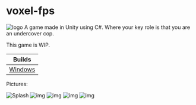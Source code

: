 # voxel-fps
![logo](https://github.com/pingvin12/voxel-fps/blob/master/Assets/02/LOGOure.PNG?raw=true)
A game made in Unity using C#.
Where your key role is that you are an undercover cop.

This game is WIP.


| Builds |
| ------------- |
| [Windows](https://mega.nz/#!4V0X2QZZ!aG1kWlDrJ3MA2loj7ur-3GitY5YXwkrPORUvdcihBx0)  |


Pictures:

![Splash](https://github.com/pingvin12/voxel-fps/blob/master/Assets/models/splash.PNG?raw=true)
![img](https://github.com/pingvin12/UnderCover/blob/master/Assets/Pics/UNDERCOVER%202019.%2007.%2019.%201_54_45.png?raw=true)
![img](https://github.com/pingvin12/UnderCover/blob/master/Assets/Pics/UNDERCOVER%202019.%2007.%2019.%201_54_20.png?raw=true)
![img](https://github.com/pingvin12/UnderCover/blob/master/Assets/Pics/UNDERCOVER%202019.%2007.%2019.%201_54_12.png?raw=true)
![img](https://github.com/pingvin12/UnderCover/blob/master/Assets/Pics/UNDERCOVER%202019.%2007.%2019.%201_53_23.png?raw=true)
